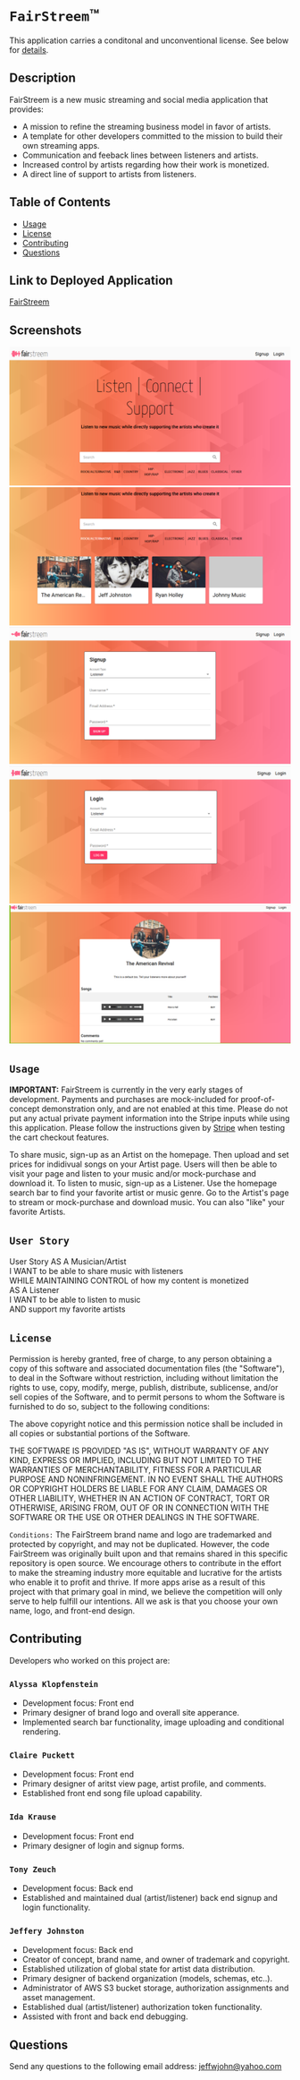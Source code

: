 # `FairStreem`™
This application carries a conditonal and unconventional license. See below for [details](#license).

## Description
FairStreem is a new music streaming and social media application that provides: 
* A mission to refine the streaming business model in favor of artists.
* A template for other developers committed to the mission to build their own streaming apps.
* Communication and feeback lines between listeners and artists.
* Increased control by artists regarding how their work is monetized.
* A direct line of support to artists from listeners.

## Table of Contents
* [Usage](#usage)
* [License](#license)
* [Contributing](#contributing)
* [Questions](#questions)

## Link to Deployed Application
<a href="https://fairstreem.herokuapp.com/">FairStreem</a>

## Screenshots
<img src="./screenshots/home-page.PNG" style="max-width:100%;">
<img src="./screenshots/artist-query.PNG" style="max-width:100%;">
<img src="./screenshots/sign-up.PNG" style="max-width:100%;">
<img src="./screenshots/login.PNG" style="max-width:100%;">
<img src="./screenshots/artist-profile-full.PNG" style="max-width:100%;">

<a id="usage"></a>
## `Usage`
**IMPORTANT:** FairStreem is currently in the very early stages of development. Payments and purchases are mock-included for proof-of-concept demonstration only, and are not enabled at this time. Please do not put any actual private payment information into the Stripe inputs while using this application. Please follow the instructions given by [Stripe](https://stripe.com/docs/testing) when testing the cart checkout features.<br>

To share music, sign-up as an Artist on the homepage. Then upload and set prices for indidivual songs on your Artist page. Users will then be able to visit your page and listen to your music and/or mock-purchase and download it. To listen to music, sign-up as a Listener. Use the homepage search bar to find your favorite artist or music genre. Go to the Artist's page to stream or mock-purchase and download music. You can also "like" your favorite Artists.

<a id="user-story"></a>
## `User Story`
User Story
AS A Musician/Artist\
I WANT to be able to share music with listeners\
WHILE MAINTAINING CONTROL of how my content is monetized\
AS A Listener\
I WANT to be able to listen to music\
AND support my favorite artists

<a id="license"></a>
## `License`


Permission is hereby granted, free of charge, to any person obtaining a copy of this software and associated documentation files (the "Software"), to deal in the Software without restriction, including without limitation the rights to use, copy, modify, merge, publish, distribute, sublicense, and/or sell copies of the Software, and to permit persons to whom the Software is furnished to do so, subject to the following conditions:

The above copyright notice and this permission notice shall be included in all copies or substantial portions of the Software.

THE SOFTWARE IS PROVIDED "AS IS", WITHOUT WARRANTY OF ANY KIND, EXPRESS OR IMPLIED, INCLUDING BUT NOT LIMITED TO THE WARRANTIES OF MERCHANTABILITY, FITNESS FOR A PARTICULAR PURPOSE AND NONINFRINGEMENT. IN NO EVENT SHALL THE AUTHORS OR COPYRIGHT HOLDERS BE LIABLE FOR ANY CLAIM, DAMAGES OR OTHER LIABILITY, WHETHER IN AN ACTION OF CONTRACT, TORT OR OTHERWISE, ARISING FROM, OUT OF OR IN CONNECTION WITH THE SOFTWARE OR THE USE OR OTHER DEALINGS IN THE SOFTWARE.

`Conditions:`
The FairStreem brand name and logo are trademarked and protected by copyright, and may not be duplicated. However, the code FairStreem was originally built upon and that remains shared in this specific repository is open source. We encourage others to contribute in the effort to make the streaming industry more equitable and lucrative for the artists who enable it to profit and thrive. If more apps arise as a result of this project with that primary goal in mind, we believe the competition will only serve to help fulfill our intentions. All we ask is that you choose your own name, logo, and front-end design. 

<a id="contributing"></a>
## Contributing

Developers who worked on this project are:<br>

### `Alyssa Klopfenstein`
* Development focus: Front end
* Primary designer of brand logo and overall site apperance.
* Implemented search bar functionality, image uploading and conditional rendering.

### `Claire Puckett`
* Development focus: Front end
* Primary designer of aritst view page, artist profile, and comments.
* Established front end song file upload capability.

### `Ida Krause`
* Development focus: Front end
* Primary designer of login and signup forms.

### `Tony Zeuch`
* Development focus: Back end
* Established and maintained dual (artist/listener) back end signup and login functionality.

### `Jeffery Johnston`
* Development focus: Back end 
* Creator of concept, brand name, and owner of trademark and copyright. 
* Established utilization of global state for artist data distribution. 
* Primary designer of backend organization (models, schemas, etc..).
* Administrator of AWS S3 bucket storage, authorization assignments and asset management.
* Established dual (artist/listener) authorization token functionality.
* Assisted with front and back end debugging.


<a id="questions"></a>
## Questions

Send any questions to the following email address:
jeffwjohn@yahoo.com